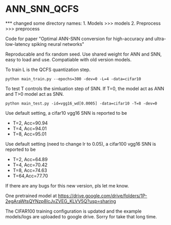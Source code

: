 # ANN_SNN_QCFS

*** changed some directory names:
    1. Models >>> models
    2. Preprocess >>> preprocess

Code for paper "Optimal ANN-SNN conversion for high-accuracy and ultra-low-latency spiking neural networks"

Reproducable and fix random seed. 
Use shared weight for ANN and SNN, easy to load and use.
Compatiable with old version models.

To train
L is the QCFS quantization step.
```
python main_train.py --epochs=300 -dev=0 -L=4 -data=cifar10
```

To test
T controls the simluation step of SNN. If T=0, the model act as ANN and T>0 model act as SNN.
```
python main_test.py -id=vgg16_wd[0.0005] -data=cifar10 -T=8 -dev=0
```

Use default setting, a cifar10 vgg16 SNN is reported to be
* T=2, Acc=90.94
* T=4, Acc=94.01
* T=8, Acc=95.01

Use default setting (need to change lr to 0.05), a cifar100 vgg16 SNN is reported to be
* T=2, Acc=64.89
* T=4, Acc=70.42
* T=8, Acc=74.63
* T=64,Acc=77.70

If there are any bugs for this new version, pls let me know.

One pretrained model at 
https://drive.google.com/drive/folders/1P-2egAraWtsQYNzp8lcJvZVEG_KLVV5Q?usp=sharing

The CIFAR100 training configuration is updated and the example models/logs are uploaded to google drive. Sorry for take that long time.

